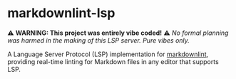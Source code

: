 # markdownlint-lsp

⚠️ **WARNING: This project was entirely vibe coded!** ⚠️
*No formal planning was harmed in the making of this LSP server. Pure vibes only.*

A Language Server Protocol (LSP) implementation for [markdownlint](https://github.com/DavidAnson/markdownlint), providing real-time linting for Markdown files in any editor that supports LSP.
